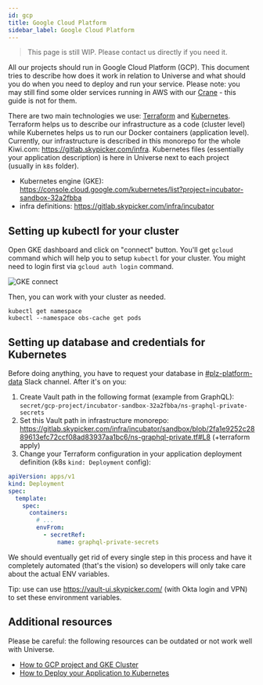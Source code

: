 ```yaml
---
id: gcp
title: Google Cloud Platform
sidebar_label: Google Cloud Platform
---
```


> This page is still WIP. Please contact us directly if you need it.

All our projects should run in Google Cloud Platform (GCP). This document tries to describe how does it work in relation to Universe and what should you do when you need to deploy and run your service. Please note: you may still find some older services running in AWS with our [Crane](https://github.com/kiwicom/crane) - this guide is not for them.

There are two main technologies we use: [Terraform](https://www.terraform.io/) and [Kubernetes](https://kubernetes.io/). Terraform helps us to describe our infrastructure as a code (cluster level) while Kubernetes helps us to run our Docker containers (application level). Currently, our infrastructure is described in this monorepo for the whole Kiwi.com: https://gitlab.skypicker.com/infra. Kubernetes files (essentially your application description) is here in Universe next to each project (usually in `k8s` folder).

- Kubernetes engine (GKE): https://console.cloud.google.com/kubernetes/list?project=incubator-sandbox-32a2fbba
- infra definitions: https://gitlab.skypicker.com/infra/incubator

## Setting up kubectl for your cluster

Open GKE dashboard and click on "connect" button. You'll get `gcloud` command which will help you to setup `kubectl` for your cluster. You might need to login first via `gcloud auth login` command.

![GKE connect](assets/gke-connect.png)

Then, you can work with your cluster as needed.

```text
kubectl get namespace
kubectl --namespace obs-cache get pods
```

## Setting up database and credentials for Kubernetes

Before doing anything, you have to request your database in [#plz-platform-data](https://slack.com/app_redirect?channel=plz-platform-data) Slack channel. After it's on you:

1. Create Vault path in the following format (example from GraphQL): `secret/gcp-project/incubator-sandbox-32a2fbba/ns-graphql-private-secrets`
2. Set this Vault path in infrastructure monorepo: https://gitlab.skypicker.com/infra/incubator/sandbox/blob/2fa1e9252c2889613efc72ccf08ad83937aa1bc6/ns-graphql-private.tf#L8 (+terraform apply)
3. Change your Terraform configuration in your application deployment definition (k8s `kind: Deployment` config):

```yaml
apiVersion: apps/v1
kind: Deployment
spec:
  template:
    spec:
      containers:
        # ...
        envFrom:
          - secretRef:
              name: graphql-private-secrets
```

We should eventually get rid of every single step in this process and have it completely automated (that's the vision) so developers will only take care about the actual ENV variables.

Tip: use can use https://vault-ui.skypicker.com/ (with Okta login and VPN) to set these environment variables.

## Additional resources

Please be careful: the following resources can be outdated or not work well with Universe.

- [How to GCP project and GKE Cluster](https://kiwi.wiki/platform/wiki/#/how_to_guides/how_to_gcp_project_and_gke_cluster)
- [How to Deploy your Application to Kubernetes](https://kiwi.wiki/platform/wiki/#/how_to_guides/how_to_deploy_your_app_to_k8s)
